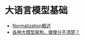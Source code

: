 # 大语言模型基础

- [Normalization概述](llm_foundation/norm.md)
- [各种大模型架构，傻傻分不清楚？](llm_foundation/llm_architecture.md)

